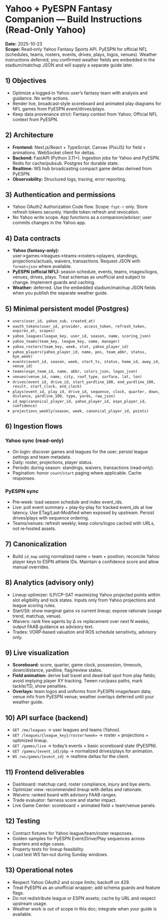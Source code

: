 # Yahoo + PyESPN Fantasy Companion — Build Instructions (Read‑Only Yahoo)

**Date:** 2025-10-23  
**Scope:** Read‑only Yahoo Fantasy Sports API. PyESPN for official NFL (schedules, teams, rosters, events, drives, plays, logos, venues). Weather instructions deferred; you confirmed weather fields are embedded in the stadium/matchup JSON and will supply a separate guide later.

## 1) Objectives
- Optimize a logged‑in Yahoo user’s fantasy team with analysis and guidance. No write actions.  
- Render live, broadcast‑style scoreboard and animated play diagrams for NFL games from PyESPN event/drives/plays.  
- Keep data provenance strict: Fantasy context from Yahoo; Official NFL context from PyESPN.

## 2) Architecture
- **Frontend:** Next.js/React + TypeScript. Canvas (PixiJS) for field + animations. WebSocket client for deltas.  
- **Backend:** FastAPI (Python 3.11+). Ingestion jobs for Yahoo and PyESPN. Redis for cache/pubsub. Postgres for durable state.  
- **Realtime:** WS hub broadcasting compact game deltas derived from PyESPN.  
- **Observability:** Structured logs, tracing, error reporting.

## 3) Authentication and permissions
- Yahoo OAuth2 Authorization Code flow. Scope: `fspt-r` only. Store refresh tokens securely. Handle token refresh and revocation.  
- No Yahoo write scope. App functions as a companion/advisor; user commits changes in the Yahoo app.

## 4) Data contracts
- **Yahoo (fantasy-only):** user→games→leagues→teams→rosters→players, standings, projections/actuals, waivers, transactions. Request JSON with `format=json` where available.  
- **PyESPN (official NFL):** season schedule, events, teams, images/logos, venues, drives, plays. Treat schemas as unofficial and subject to change. Implement guards and caching.  
- **Weather:** deferred. Use the embedded stadium/matchup JSON fields when you publish the separate weather guide.

## 5) Minimal persistent model (Postgres)
- `users(user_id, yahoo_sub, created_at)`  
- `oauth_tokens(user_id, provider, access_token, refresh_token, expires_at, scopes)`  
- `yahoo_leagues(league_key, user_id, season, name, scoring_json)`  
- `yahoo_teams(team_key, league_key, name, manager)`  
- `yahoo_rosters(team_key, week, slot, yahoo_player_id)`  
- `yahoo_players(yahoo_player_id, name, pos, team_abbr, status, bye_week)`  
- `events(event_id, season, week, start_ts, status, home_id, away_id, venue_id)`  
- `teams(espn_team_id, name, abbr, colors_json, logos_json)`  
- `venues(venue_id, name, city, roof_type, surface, lat, lon)`  
- `drives(event_id, drive_id, start_yardline_100, end_yardline_100, result, start_clock, end_clock)`  
- `plays(event_id, play_id, drive_id, sequence, clock, quarter, down, distance, yardline_100, type, yards, raw_json)`  
- `id_map(canonical_player_id, yahoo_player_id, espn_player_id, confidence)`  
- `projections_weekly(season, week, canonical_player_id, points)`

## 6) Ingestion flows
### Yahoo sync (read‑only)
- On login: discover games and leagues for the user; persist league settings and team metadata.  
- Daily: roster, projections, player status.  
- Periodic during season: standings, waivers, transactions (read‑only).  
- Pagination: honor `count`/`start` paging where applicable. Cache responses.

### PyESPN sync
- Pre‑week: load season schedule and index event_ids.  
- Live: poll event summary + play‑by‑play for tracked event_ids at low latency. Use ETag/Last‑Modified when exposed by upstream. Persist drives/plays with sequence ordering.  
- Teams/venues: refresh weekly; keep colors/logos cached with URLs, not re‑hosted assets.

## 7) Canonicalization
- Build `id_map` using normalized name + team + position; reconcile Yahoo player keys to ESPN athlete IDs. Maintain a confidence score and allow manual overrides.

## 8) Analytics (advisory only)
- Lineup optimizer: ILP/CP-SAT maximizing Yahoo projected points within slot eligibility and lock states. Inputs only from Yahoo projections and league scoring rules.  
- Start/Sit: show marginal gains vs current lineup; expose rationale (usage trend, matchup, venue).  
- Waivers: rank free agents by Δ vs replacement over next N weeks; output FAAB guidance as advisory text.  
- Trades: VORP‑based valuation and ROS schedule sensitivity, advisory only.

## 9) Live visualization
- **Scoreboard:** score, quarter, game clock, possession, timeouts, down/distance, yardline, flag/review states.  
- **Field animation:** derive ball travel and dead‑ball spot from play fields; avoid implying player XY tracking. Tween run/pass paths, mark tackle/TD, show penalties.  
- **Overlays:** team logos and uniforms from PyESPN image/team data; venue info from PyESPN venue; weather overlays deferred until your weather guide.

## 10) API surface (backend)
- `GET /me/leagues` → user leagues and teams (Yahoo).  
- `GET /leagues/{league_key}/roster?week=` → roster + projections + optimized lineup.  
- `GET /games/live` → today’s events + basic scoreboard state (PyESPN).  
- `GET /games/{event_id}/pbp` → normalized drives/plays for animation.  
- `WS /ws/games/{event_id}` → realtime deltas for the client.

## 11) Frontend deliverables
- Dashboard: matchup card, roster compliance, injury and bye alerts.  
- Optimizer view: recommended lineup with deltas and rationale.  
- Waivers: ranked board with advisory FAAB ranges.  
- Trade evaluator: fairness score and starter impact.  
- Live Game Center: scoreboard + animated field + team/venue panels.

## 12) Testing
- Contract fixtures for Yahoo league/team/roster responses.  
- Golden samples for PyESPN Event/Drive/Play sequences across quarters and edge cases.  
- Property tests for lineup feasibility.  
- Load test WS fan‑out during Sunday windows.

## 13) Operational notes
- Respect Yahoo OAuth2 and scope limits; backoff on 429.  
- Treat PyESPN as an unofficial wrapper; add schema guards and feature flags.  
- Do not redistribute league or ESPN assets; cache by URL and respect upstream usage.  
- Weather work is out of scope in this doc; integrate when your guide is available.
